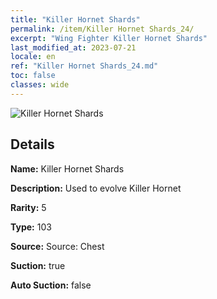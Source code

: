```yaml
---
title: "Killer Hornet Shards"
permalink: /item/Killer Hornet Shards_24/
excerpt: "Wing Fighter Killer Hornet Shards"
last_modified_at: 2023-07-21
locale: en
ref: "Killer Hornet Shards_24.md"
toc: false
classes: wide
---
```



 ![Killer Hornet Shards](/images/item/Killer_Hornet_Shards_p.png)



## Details

 **Name:** Killer Hornet Shards 

 **Description:** Used to evolve Killer Hornet

 **Rarity:** 5 

 **Type:** 103 

 **Source:** Source: Chest 

 **Suction:** true 

 **Auto Suction:** false 


